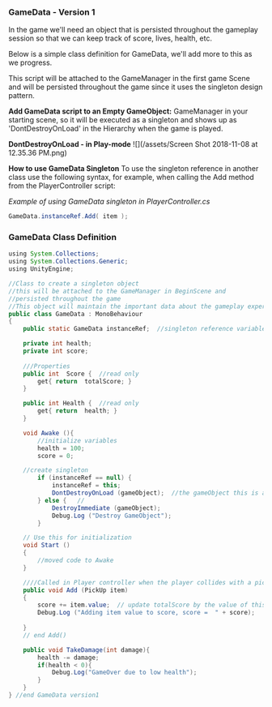 ### GameData - Version 1

In the game we'll need an object that is persisted throughout the gameplay session so that we can keep track of score, lives, health, etc.

Below is a simple class definition for GameData, we'll add more to this as we progress.

This script will be attached to the GameManager in the first game Scene and will be persisted throughout the game since it uses the singleton design pattern.

**Add GameData script to an Empty GameObject:** GameManager in your starting scene, so it will be executed as a singleton and shows up as 'DontDestroyOnLoad' in the Hierarchy when the game is played.

**DontDestroyOnLoad - in Play-mode**
![](/assets/Screen Shot 2018-11-08 at 12.35.36 PM.png)

**How to use GameData Singleton**
To use the singleton reference in another class use the following syntax, for example, when calling the Add method from the PlayerController script:

_Example of using GameData singleton in PlayerController.cs_
```java
GameData.instanceRef.Add( item );
```

### GameData Class Definition

```java
using System.Collections;
using System.Collections.Generic;
using UnityEngine;

//Class to create a singleton object
//this will be attached to the GameManager in BeginScene and
//persisted throughout the game
//This object will maintain the important data about the gameplay experience
public class GameData : MonoBehaviour
{
    public static GameData instanceRef;  //singleton reference variable

    private int health;
    private int score;
    
    ///Properties
    public int  Score {  //read only
        get{ return  totalScore; }
    }

    public int Health {  //read only
        get{ return  health; }
    }

    void Awake (){
        //initialize variables
        health = 100;
        score = 0;     

    //create singleton
        if (instanceRef == null) {
            instanceRef = this;
            DontDestroyOnLoad (gameObject);  //the gameObject this is attached to 
        } else {   //
            DestroyImmediate (gameObject);   
            Debug.Log ("Destroy GameObject");
        }

    // Use this for initialization
    void Start ()
    {
        //moved code to Awake
    }

    ////Called in Player controller when the player collides with a pickup    
    public void Add (PickUp item)
    {
        score += item.value;  // update totalScore by the value of this current item
        Debug.Log ("Adding item value to score, score =  " + score);
   
    }
    // end Add()

    public void TakeDamage(int damage){
        health -= damage;
        if(health < 0){
            Debug.Log("GameOver due to low health");
        }
    }  
} //end GameData version1
```



